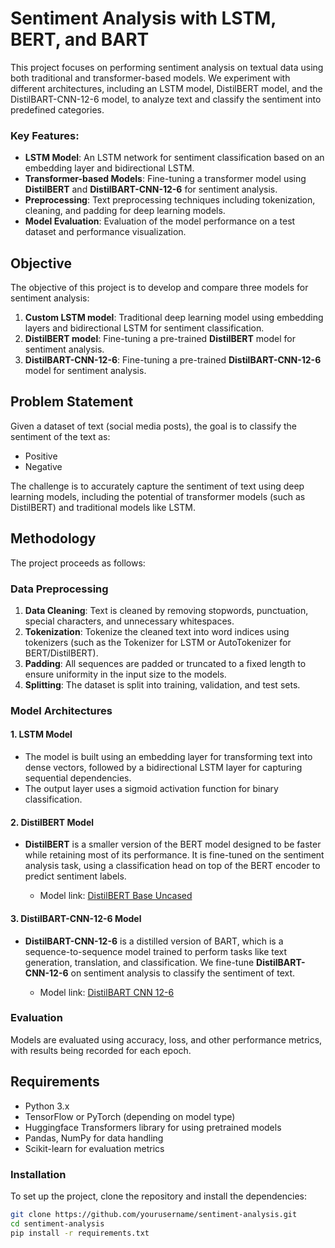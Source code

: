 # Sentiment Analysis with LSTM, BERT, and BART
This project focuses on performing sentiment analysis on textual data using both traditional and transformer-based models. We experiment with different architectures, including an LSTM model, DistilBERT model, and the DistilBART-CNN-12-6 model, to analyze text and classify the sentiment into predefined categories.

### Key Features:
- **LSTM Model**: An LSTM network for sentiment classification based on an embedding layer and bidirectional LSTM.
- **Transformer-based Models**: Fine-tuning a transformer model using **DistilBERT** and **DistilBART-CNN-12-6** for sentiment analysis.
- **Preprocessing**: Text preprocessing techniques including tokenization, cleaning, and padding for deep learning models.
- **Model Evaluation**: Evaluation of the model performance on a test dataset and performance visualization.

## Objective
The objective of this project is to develop and compare three models for sentiment analysis:
1. **Custom LSTM model**: Traditional deep learning model using embedding layers and bidirectional LSTM for sentiment classification.
2. **DistilBERT model**: Fine-tuning a pre-trained **DistilBERT** model for sentiment analysis.
3. **DistilBART-CNN-12-6**: Fine-tuning a pre-trained **DistilBART-CNN-12-6** model for sentiment analysis.

## Problem Statement
Given a dataset of text (social media posts), the goal is to classify the sentiment of the text as:
- Positive
- Negative

The challenge is to accurately capture the sentiment of text using deep learning models, including the potential of transformer models (such as DistilBERT) and traditional models like LSTM.

## Methodology
The project proceeds as follows:

### Data Preprocessing
1. **Data Cleaning**: Text is cleaned by removing stopwords, punctuation, special characters, and unnecessary whitespaces.
2. **Tokenization**: Tokenize the cleaned text into word indices using tokenizers (such as the Tokenizer for LSTM or AutoTokenizer for BERT/DistilBERT).
3. **Padding**: All sequences are padded or truncated to a fixed length to ensure uniformity in the input size to the models.
4. **Splitting**: The dataset is split into training, validation, and test sets.

### Model Architectures

#### 1. **LSTM Model**
- The model is built using an embedding layer for transforming text into dense vectors, followed by a bidirectional LSTM layer for capturing sequential dependencies.
- The output layer uses a sigmoid activation function for binary classification.

#### 2. **DistilBERT Model**
- **DistilBERT** is a smaller version of the BERT model designed to be faster while retaining most of its performance. It is fine-tuned on the sentiment analysis task, using a classification head on top of the BERT encoder to predict sentiment labels.

    - Model link: [DistilBERT Base Uncased](https://huggingface.co/distilbert/distilbert-base-uncased)

#### 3. **DistilBART-CNN-12-6 Model**
- **DistilBART-CNN-12-6** is a distilled version of BART, which is a sequence-to-sequence model trained to perform tasks like text generation, translation, and classification. We fine-tune **DistilBART-CNN-12-6** on sentiment analysis to classify the sentiment of text.

    - Model link: [DistilBART CNN 12-6](https://huggingface.co/sshleifer/distilbart-cnn-12-6)

### Evaluation
Models are evaluated using accuracy, loss, and other performance metrics, with results being recorded for each epoch.

## Requirements
- Python 3.x
- TensorFlow or PyTorch (depending on model type)
- Huggingface Transformers library for using pretrained models
- Pandas, NumPy for data handling
- Scikit-learn for evaluation metrics

### Installation
To set up the project, clone the repository and install the dependencies:

```bash
git clone https://github.com/yourusername/sentiment-analysis.git
cd sentiment-analysis
pip install -r requirements.txt
